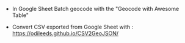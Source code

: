 - In Google Sheet Batch geocode with the "Geocode with Awesome Table"

- Convert CSV exported from Google Sheet with :
https://odileeds.github.io/CSV2GeoJSON/
